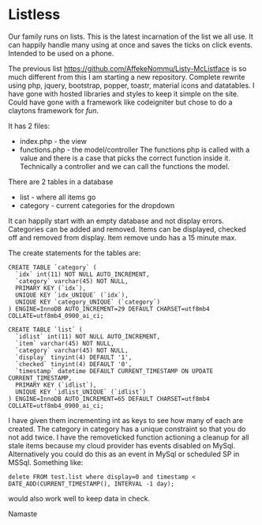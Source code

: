 # Listless

Our family runs on lists. This is the latest incarnation of the list we all use.
It can happily handle many using at once and saves the ticks on click events.
Intended to be used on a phone.

The previous list https://github.com/AffekeNommu/Listy-McListface is so much different from this I am starting a new repository.
Complete rewrite using php, jquery, bootstrap, popper, toastr, material icons and datatables.
I have gone with hosted libraries and styles to keep it simple on the site.
Could have gone with a framework like codeigniter but chose to do a claytons framework for _fun_.

It has 2 files:
* index.php - the view
* functions.php - the model/controller
The functions php is called with a value and there is a case that picks the correct function inside it. Technically a controller and we can call the functions the model.

There are 2 tables in a database
* list - where all items go
* category - current categories for the dropdown

It can happily start with an empty database and not display errors.
Categories can be added and removed.
Items can be displayed, checked off and removed from display.
Item remove undo has a 15 minute max.

The create statements for the tables are:

```
CREATE TABLE `category` (
  `idx` int(11) NOT NULL AUTO_INCREMENT,
  `category` varchar(45) NOT NULL,
  PRIMARY KEY (`idx`),
  UNIQUE KEY `idx_UNIQUE` (`idx`),
  UNIQUE KEY `category_UNIQUE` (`category`)
) ENGINE=InnoDB AUTO_INCREMENT=29 DEFAULT CHARSET=utf8mb4 COLLATE=utf8mb4_0900_ai_ci;

CREATE TABLE `list` (
  `idlist` int(11) NOT NULL AUTO_INCREMENT,
  `item` varchar(45) NOT NULL,
  `category` varchar(45) NOT NULL,
  `display` tinyint(4) DEFAULT '1',
  `checked` tinyint(4) DEFAULT '0',
  `timestamp` datetime DEFAULT CURRENT_TIMESTAMP ON UPDATE CURRENT_TIMESTAMP,
  PRIMARY KEY (`idlist`),
  UNIQUE KEY `idlist_UNIQUE` (`idlist`)
) ENGINE=InnoDB AUTO_INCREMENT=65 DEFAULT CHARSET=utf8mb4 COLLATE=utf8mb4_0900_ai_ci;
```
I have given them incrementing int as keys to see how many of each are created.
The category in category has a unique constraint so that you do not add twice.
I have the removeticked function actioning a cleanup for all stale items because my cloud provider has events disabled on MySql.
Alternatively you could do this as an event in MySql or scheduled SP in MSSql.
Something like:
```
delete FROM test.list where display=0 and timestamp < DATE_ADD(CURRENT_TIMESTAMP(), INTERVAL -1 day);
```
would also work well to keep data in check. 


Namaste
